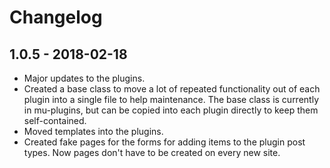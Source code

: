 # Changelog


## 1.0.5 - 2018-02-18
- Major updates to the plugins.
- Created a base class to move a lot of repeated functionality out of each plugin into a single file to help maintenance. The base class is currently in mu-plugins, but can be copied into each plugin directly to keep them self-contained.
- Moved templates into the plugins.
- Created fake pages for the forms for adding items to the plugin post types. Now pages don't have to be created on every new site.
